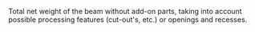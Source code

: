 ﻿Total net weight of the beam without add-on parts, taking into account possible processing features (cut-out's, etc.) or openings and recesses.